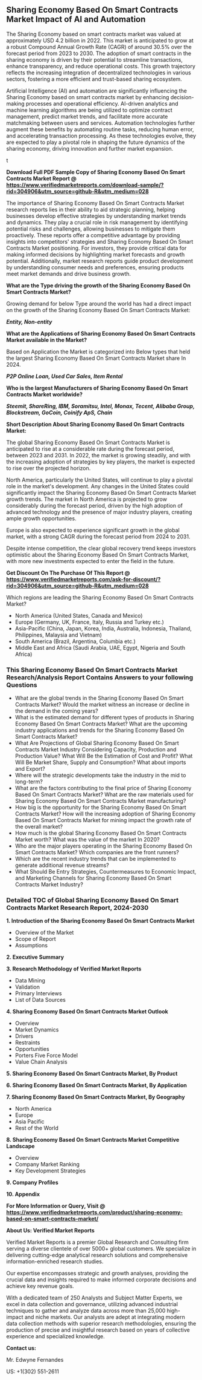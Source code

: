 <h2>Sharing Economy Based On Smart Contracts Market Impact of AI and Automation</h2><p>The Sharing Economy based on smart contracts market was valued at approximately USD 4.2 billion in 2022. This market is anticipated to grow at a robust Compound Annual Growth Rate (CAGR) of around 30.5% over the forecast period from 2023 to 2030. The adoption of smart contracts in the sharing economy is driven by their potential to streamline transactions, enhance transparency, and reduce operational costs. This growth trajectory reflects the increasing integration of decentralized technologies in various sectors, fostering a more efficient and trust-based sharing ecosystem.</p><p>Artificial Intelligence (AI) and automation are significantly influencing the Sharing Economy based on smart contracts market by enhancing decision-making processes and operational efficiency. AI-driven analytics and machine learning algorithms are being utilized to optimize contract management, predict market trends, and facilitate more accurate matchmaking between users and services. Automation technologies further augment these benefits by automating routine tasks, reducing human error, and accelerating transaction processing. As these technologies evolve, they are expected to play a pivotal role in shaping the future dynamics of the sharing economy, driving innovation and further market expansion.</p>t</p><p id="" class=""><strong>Download Full PDF Sample Copy of Sharing Economy Based On Smart Contracts Market Report @ <a href="https://www.verifiedmarketreports.com/download-sample/?rid=304906&utm_source=github-R&utm_medium=028" target="_blank">https://www.verifiedmarketreports.com/download-sample/?rid=304906&utm_source=github-R&utm_medium=028</a></strong></p><p>The importance of&nbsp;Sharing Economy Based On Smart Contracts Market research reports lies in their ability to aid strategic planning, helping businesses develop effective strategies by understanding market trends and dynamics. They play a crucial role in risk management by identifying potential risks and challenges, allowing businesses to mitigate them proactively. These reports offer a competitive advantage by providing insights into competitors' strategies and Sharing Economy Based On Smart Contracts Market positioning. For investors, they provide critical data for making informed decisions by highlighting market forecasts and growth potential. Additionally, market research reports guide product development by understanding consumer needs and preferences, ensuring products meet market demands and drive business growth.</p><p><strong>What are the&nbsp;Type driving the growth of the Sharing Economy Based On Smart Contracts Market?</strong></p><p id="" class="">Growing demand for below Type around the world has had a direct impact on the growth of the Sharing Economy Based On Smart Contracts Market:</p><em><strong>Entity, Non-entity</strong></em></p><strong>What are the&nbsp;Applications&nbsp;of Sharing Economy Based On Smart Contracts Market available in the Market?</strong></p><p id="" class="">Based on Application the Market is categorized into Below types that held the largest Sharing Economy Based On Smart Contracts Market share In 2024.</p><em><strong>P2P Online Loan, Used Car Sales, Item Rental</strong></em></p><strong>Who is the largest Manufacturers of Sharing Economy Based On Smart Contracts Market worldwide?</strong></p><p><em><strong>Steemit, ShareRing, IBM, Soramitsu, Intel, Monax, Tecent, Alibaba Group, Blockstream, GoCoin, Coinify ApS, Chain</strong></em></p><p id="" class=""><strong>Short Description About Sharing Economy Based On Smart Contracts Market:</strong></p><p>The global Sharing Economy Based On Smart Contracts Market is anticipated to rise at a considerable rate during the forecast period, between 2023 and 2031. In 2022, the market is growing steadily, and with the increasing adoption of strategies by key players, the market is expected to rise over the projected horizon.</p><p>North America, particularly the United States, will continue to play a pivotal role in the market's development. Any changes in the United States could significantly impact the Sharing Economy Based On Smart Contracts Market growth trends. The market in North America is projected to grow considerably during the forecast period, driven by the high adoption of advanced technology and the presence of major industry players, creating ample growth opportunities.</p><p>Europe is also expected to experience significant growth in the global market, with a strong CAGR during the forecast period from 2024 to 2031.</p><p>Despite intense competition, the clear global recovery trend keeps investors optimistic about the Sharing Economy Based On Smart Contracts Market, with more new investments expected to enter the field in the future.</p><p id="" class=""><strong>Get Discount On The Purchase Of This Report @ <a href="https://www.verifiedmarketreports.com/ask-for-discount/?rid=304906&utm_source=github-R&utm_medium=028" target="_blank">https://www.verifiedmarketreports.com/ask-for-discount/?rid=304906&utm_source=github-R&utm_medium=028</a></strong></p>Which regions are leading the Sharing Economy Based On Smart Contracts Market?</p><ul><li>North America (United States, Canada and Mexico)</li><li>Europe (Germany, UK, France, Italy, Russia and Turkey etc.)</li><li>Asia-Pacific (China, Japan, Korea, India, Australia, Indonesia, Thailand, Philippines, Malaysia and Vietnam)</li><li>South America (Brazil, Argentina, Columbia etc.)</li><li>Middle East and Africa (Saudi Arabia, UAE, Egypt, Nigeria and South Africa)</li></ul><h3 id="" class="">This Sharing Economy Based On Smart Contracts Market Research/Analysis Report Contains Answers to your following Questions</h3><ul><li>What are the global trends in the Sharing Economy Based On Smart Contracts Market? Would the market witness an increase or decline in the demand in the coming years?</li><li>What is the estimated demand for different types of products in Sharing Economy Based On Smart Contracts Market? What are the upcoming industry applications and trends for the Sharing Economy Based On Smart Contracts Market?</li><li>What Are Projections of Global Sharing Economy Based On Smart Contracts Market Industry Considering Capacity, Production and Production Value? What Will Be the Estimation of Cost and Profit? What Will Be Market Share, Supply and Consumption? What about imports and Export?</li><li>Where will the strategic developments take the industry in the mid to long-term?</li><li>What are the factors contributing to the final price of Sharing Economy Based On Smart Contracts Market? What are the raw materials used for Sharing Economy Based On Smart Contracts Market manufacturing?</li><li>How big is the opportunity for the Sharing Economy Based On Smart Contracts Market? How will the increasing adoption of Sharing Economy Based On Smart Contracts Market for mining impact the growth rate of the overall market?</li><li>How much is the global Sharing Economy Based On Smart Contracts Market worth? What was the value of the market In 2020?</li><li>Who are the major players operating in the Sharing Economy Based On Smart Contracts Market? Which companies are the front runners?</li><li>Which are the recent industry trends that can be implemented to generate additional revenue streams?</li><li>What Should Be Entry Strategies, Countermeasures to Economic Impact, and Marketing Channels for Sharing Economy Based On Smart Contracts Market Industry?</li></ul><h3 id="" class="">Detailed TOC of Global Sharing Economy Based On Smart Contracts Market Research Report, 2024-2030</h3><p id="" class=""><strong>1. Introduction of the Sharing Economy Based On Smart Contracts Market</strong></p><ul><li>Overview of the Market</li><li>Scope of Report</li><li>Assumptions</li></ul><p id="" class=""><strong>2. Executive Summary</strong></p><p id="" class=""><strong>3. Research Methodology of Verified Market Reports</strong></p><ul><li>Data Mining</li><li>Validation</li><li>Primary Interviews</li><li>List of Data Sources</li></ul><p id="" class=""><strong>4. Sharing Economy Based On Smart Contracts Market Outlook</strong></p><ul><li>Overview</li><li>Market Dynamics</li><li>Drivers</li><li>Restraints</li><li>Opportunities</li><li>Porters Five Force Model</li><li>Value Chain Analysis</li></ul><p id="" class=""><strong>5. Sharing Economy Based On Smart Contracts Market, By Product</strong></p><p id="" class=""><strong>6. Sharing Economy Based On Smart Contracts Market, By Application</strong></p><p id="" class=""><strong>7. Sharing Economy Based On Smart Contracts Market, By Geography</strong></p><ul><li>North America</li><li>Europe</li><li>Asia Pacific</li><li>Rest of the World</li></ul><p id="" class=""><strong>8. Sharing Economy Based On Smart Contracts Market Competitive Landscape</strong></p><ul><li>Overview</li><li>Company Market Ranking</li><li>Key Development Strategies</li></ul><p id="" class=""><strong>9. Company Profiles</strong></p><p id="" class=""><strong>10. Appendix</strong></p><p id="" class=""><strong>For More Information or Query, Visit @ <a href="https://www.verifiedmarketreports.com/product/sharing-economy-based-on-smart-contracts-market/" target="_blank">https://www.verifiedmarketreports.com/product/sharing-economy-based-on-smart-contracts-market/</a></strong></p><p id="" class=""><strong>About Us: Verified Market Reports</strong></p><p id="" class="">Verified Market Reports is a premier Global Research and Consulting firm serving a diverse clientele of over 5000+ global customers. We specialize in delivering cutting-edge analytical research solutions and comprehensive information-enriched research studies.</p><p id="" class="">Our expertise encompasses strategic and growth analyses, providing the crucial data and insights required to make informed corporate decisions and achieve key revenue goals.</p><p id="" class="">With a dedicated team of 250 Analysts and Subject Matter Experts, we excel in data collection and governance, utilizing advanced industrial techniques to gather and analyze data across more than 25,000 high-impact and niche markets. Our analysts are adept at integrating modern data collection methods with superior research methodologies, ensuring the production of precise and insightful research based on years of collective experience and specialized knowledge.</p><p id="" class=""><strong>Contact us:</strong></p><p id="" class="">Mr. Edwyne Fernandes</p><p id="" class="">US: +1(302) 551-2611</p>